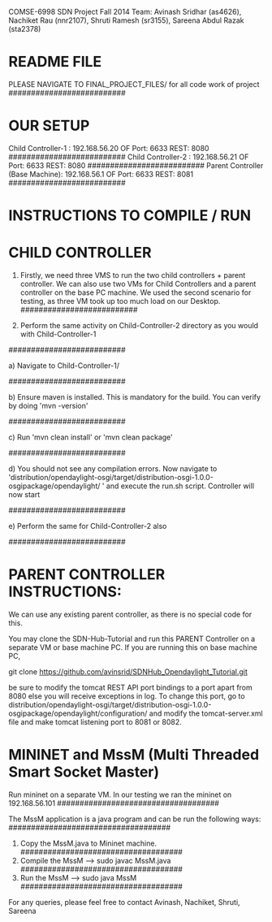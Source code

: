 COMSE-6998 SDN Project Fall 2014
   Team: Avinash Sridhar (as4626), Nachiket Rau (nnr2107), Shruti Ramesh (sr3155), Sareena Abdul Razak (sta2378)

README FILE
===============================================================================================================

PLEASE NAVIGATE TO FINAL_PROJECT_FILES/ for all code work of project
##########################

OUR SETUP
===============================================================================================================
Child Controller-1 : 192.168.56.20 OF Port: 6633 REST: 8080
##########################
Child Controller-2 : 192.168.56.21 OF Port: 6633 REST: 8080
##########################
Parent Controller (Base Machine): 192.168.56.1 OF Port: 6633 REST: 8081
##########################

INSTRUCTIONS TO COMPILE / RUN
===============================================================================================================

CHILD CONTROLLER
===============================================================================================================

1) Firstly, we need three VMS to run the two child controllers + parent controller. We can also use two VMs for Child Controllers
	and a parent controller on the base PC machine. We used the second scenario for testing, as three VM took up too much load on our
	Desktop.
##########################

2) Perform the same activity on Child-Controller-2 directory as you would with Child-Controller-1

##########################

a) Navigate to Child-Controller-1/

##########################

b) Ensure maven is installed. This is mandatory for the build. You can verify by doing 'mvn -version'

##########################

c) Run 'mvn clean install' or 'mvn clean package'

##########################

d) You should not see any compilation errors. Now navigate to 'distribution/opendaylight-osgi/target/distribution-osgi-1.0.0-osgipackage/opendaylight/
   ' and execute the run.sh script. Controller will now start

##########################

e) Perform the same for Child-Controller-2 also

##########################

PARENT CONTROLLER INSTRUCTIONS:
===============================================================================================================
We can use any existing parent controller, as there is no special code for this.

You may clone the SDN-Hub-Tutorial and run this PARENT Controller on a separate VM or base machine PC. If you are running this on base machine PC,

git clone https://github.com/avinsrid/SDNHub_Opendaylight_Tutorial.git

be sure to modify the tomcat REST API port bindings to a port apart from 8080 else you will receive exceptions in log. To change this port, go to 
distribution/opendaylight-osgi/target/distribution-osgi-1.0.0-osgipackage/opendaylight/configuration/ and modify the tomcat-server.xml file and make tomcat listening port to 8081 or 8082.

MININET and MssM (Multi Threaded Smart Socket Master)
==============================================================================================================

Run mininet on a separate VM. In our testing we ran the mininet on 192.168.56.101
####################################

The MssM application is a java program and can be run the following ways:
####################################
1) Copy the MssM.java to Mininet machine.
####################################
2) Compile the MssM --> sudo javac MssM.java
####################################
3) Run the MssM --> sudo java MssM
####################################

For any queries, please feel free to contact Avinash, Nachiket, Shruti, Sareena


 

